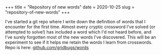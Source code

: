 +++
title = "Repository of new words"
date = 2020-10-25
slug = "repository-of-new-words"
+++

I've started a git repo where I write down the definition of words that I encounter for the first time.
Almost every cryptic crossword I've solved (or attempted to solve!) has included a word which I'd not heard before,
and I've surely forgotten most of the new words I've discovered.
This will be an experiment to see if it helps me retain the words I learn from crosswords.
Repo is here: [github.com/gridbugs/words](https://github.com/gridbugs/words)
